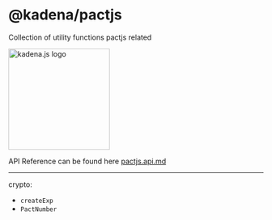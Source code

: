 <!-- genericHeader start -->

# @kadena/pactjs

Collection of utility functions pactjs related

<picture>
  <source srcset="https://raw.githubusercontent.com/kadena-community/kadena.js/main/common/images/Kadena.JS_logo-white.png" media="(prefers-color-scheme: dark)"/>
  <img src="https://raw.githubusercontent.com/kadena-community/kadena.js/main/common/images/Kadena.JS_logo-black.png" width="200" alt="kadena.js logo" />
</picture>

<!-- genericHeader end -->

API Reference can be found here [pactjs.api.md][1]

<hr>

crypto:

- `createExp`
- `PactNumber`

[1]:
  https://github.com/kadena-community/kadena.js/blob/main/packages/libs/pactjs/etc/pactjs.api.md
